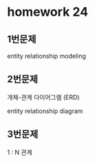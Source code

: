 # homework 24

## 1번문제



entity relationship modeling

## 2번문제

개체-관계 다이어그램 (ERD)

entity relationship diagram

## 3번문제

1 : N 관계